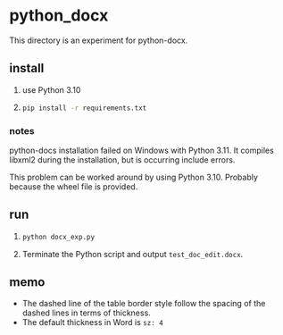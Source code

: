 # python_docx

This directory is an experiment for python-docx.

## install

1. use Python 3.10

1. ```sh
   pip install -r requirements.txt
   ```

### notes

python-docs installation failed on Windows with Python 3.11.
It compiles libxml2 during the installation, but is occurring include errors.

This problem can be worked around by using Python 3.10.
Probably because the wheel file is provided.

## run

1. ```sh
   python docx_exp.py
   ```

1. Terminate the Python script and output `test_doc_edit.docx`.

## memo

- The dashed line of the table border style follow the spacing of the dashed lines in terms of thickness.
- The default thickness in Word is `sz: 4`
